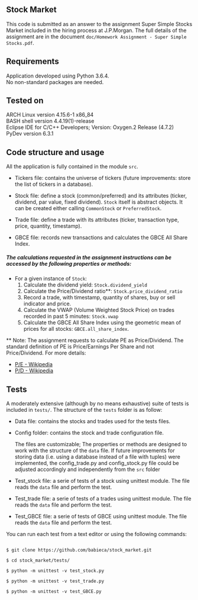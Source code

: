 
## Stock Market



This code is submitted as an answer to the assignment Super Simple Stocks Market
included in the hiring process at J.P.Morgan.
The full details of the assignment are in the document `doc/Homework Assignment - Super Simple Stocks.pdf`.



## Requirements



Application developed using Python 3.6.4.<br />
No non-standard packages are needed.<br />



## Tested on   



ARCH Linux version 4.15.6-1 x86_84<br />
BASH shell version 4.4.19(1)-release<br />
Eclipse IDE for C/C++ Developers; Version: Oxygen.2 Release (4.7.2)<br />
PyDev version 6.3.1<br />
   


## Code structure and usage



All the application is fully contained in the module `src`.

  - Tickers file: contains the universe of tickers (future improvements: store the list of tickers in a database).

  - Stock file: define a stock (common/preferred) and its attributes (ticker, dividend, par value, fixed dividend).
       `Stock` itself is abstract objects. It can be created either calling `CommonStock` or `PreferredStock`.


  - Trade file: define a trade with its attributes (ticker, transaction type, price, quantity, timestamp).

  - GBCE file: records new transactions and calculates the GBCE All Share Index.



##### The calculations requested in the assignment instructions can be accessed by the following properties or methods:


- For a given instance of `Stock`:
  1. Calculate the dividend yield: `Stock.dividend_yield`
  2. Calculate the Price/Dividend ratio**: `Stock.price_dividend_ratio`
  3. Record a trade, with timestamp, quantity of shares, buy or sell indicator and price.
  4. Calculate the VWAP (Volume Weighted Stock Price) on trades recorded in past 5 minutes: `Stock.vwap`
  5. Calculate the GBCE All Share Index using the geometric mean of prices for all stocks: `GBCE.all_share_index`.


** Note: The assignment requests to calculate PE as Price/Dividend. 
         The standard definition of PE is Price/Earnings Per Share and not Price/Dividend.
         For more details:<br />
         
  - [P/E - Wikipedia](https://en.wikipedia.org/wiki/Price%E2%80%93earnings_ratio) <br />
  - [P/D - Wikipedia](https://en.wikipedia.org/wiki/Dividend_yield#Related_measures) <br />


## Tests



A moderately extensive (although by no means exhaustive) suite of tests is included in `tests/`.
The structure of the `tests` folder is as follow:

  - Data file: contains the stocks and trades used for the tests files.

  - Config folder: contains the stock and trade configuration file.

       The files are customizable; The properties or methods are designed to work with the structure of the `data` file.
       If future improvements for storing data (i.e. using a database instead of a file with tuples) were implemented,
       the config_trade.py and config_stock.py file could be adjusted accordingly and independently from the `src` folder

  - Test_stock file: a serie of tests of a stock using unittest module. The file reads the `data` file and perform the test.
  
  - Test_trade file: a serie of tests of a trades using unittest module. The file reads the `data` file and perform the test.
  
  - Test_GBCE file: a serie of tests of GBCE using unittest module. The file reads the `data` file and perform the test.


You can run each test from a text editor or using the following commands:

```

$ git clone https://github.com/babieca/stock_market.git

$ cd stock_market/tests/

$ python -m unittest -v test_stock.py

$ python -m unittest -v test_trade.py

$ python -m unittest -v test_GBCE.py

```
 <br />
 <br />




